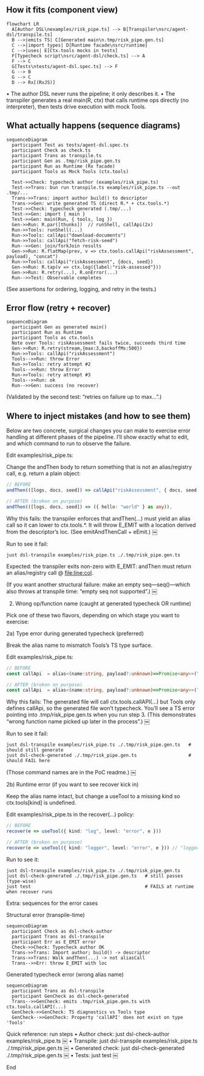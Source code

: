 ## How it fits (component view)

```mermaid
flowchart LR
  A[Author DSL\nexamples/risk_pipe.ts] --> B[Transpiler\nsrc/agent-dsl/transpile.ts]
  B -->|emits TS| C[Generated main\n.tmp/risk_pipe.gen.ts]
  C -->|import types| D[Runtime facade\nsrc/runtime]
  C -->|uses| E[Ctx.tools mocks in tests]
  F[Typecheck script\nsrc/agent-dsl/check.ts] --> A
  F --> C
  G[Tests\ntests/agent-dsl.spec.ts] --> F
  G --> B
  G --> C
  D --> Rx[(RxJS)]
```

•	The author DSL never runs the pipeline; it only describes it.
•	The transpiler generates a real main(R, ctx) that calls runtime ops directly (no interpreter), then tests drive execution with mock Tools.  

## What actually happens (sequence diagrams)

```mermaid
sequenceDiagram
  participant Test as tests/agent-dsl.spec.ts
  participant Check as check.ts
  participant Trans as transpile.ts
  participant Gen as .tmp/risk_pipe.gen.ts
  participant Run as Runtime (Rx facade)
  participant Tools as Mock Tools (ctx.tools)

  Test->>Check: typecheck author (examples/risk_pipe.ts)
  Test->>Trans: bun run transpile.ts examples/risk_pipe.ts --out .tmp/...
  Trans->>Trans: import author build() to descriptor
  Trans->>Gen: write generated TS (direct R.* + ctx.tools.*)
  Test->>Check: typecheck generated (.tmp/...)
  Test->>Gen: import { main }
  Test->>Gen: main(Run, { tools, log })
  Gen->>Run: R.par([thunks])  // runShell, callApi(2x)
  Run->>Tools: runShell(...)
  Run->>Tools: callApi("download-documents")
  Run->>Tools: callApi("fetch-risk-seed")
  Run-->>Gen: join/forkJoin results
  Gen->>Run: R.flatMap(prev, v => ctx.tools.callApi("riskAssessment", payload), "concat")
  Run->>Tools: callApi("riskAssessment", {docs, seed})
  Gen->>Run: R.tap(v => ctx.log({label:"risk-assessed"}))
  Gen->>Run: R.retry(...), R.onError(...)
  Run-->>Test: Observable completes
```

(See assertions for ordering, logging, and retry in the tests.)

## Error flow (retry + recover)

```mermaid
sequenceDiagram
  participant Gen as generated main()
  participant Run as Runtime
  participant Tools as ctx.tools
  Note over Tools: riskAssessment fails twice, succeeds third time
  Gen->>Run: R.retry(stream,{max:3,backoffMs:500})
  Run->>Tools: callApi("riskAssessment")
  Tools-->>Run: throw Error
  Run->>Tools: retry attempt #2
  Tools-->>Run: throw Error
  Run->>Tools: retry attempt #3
  Tools-->>Run: ok
  Run-->>Gen: success (no recover)
```

(Validated by the second test: “retries on failure up to max…”.)  

## Where to inject mistakes (and how to see them)

Below are two concrete, surgical changes you can make to exercise error handling at different phases of the pipeline. I’ll show exactly what to edit, and which command to run to observe the failure.

Edit examples/risk_pipe.ts:

Change the andThen body to return something that is not an alias/registry call, e.g. return a plain object:

```ts
// BEFORE
andThen(([logs, docs, seed]) => callApi("riskAssessment", { docs, seed })),

// AFTER (broken on purpose)
andThen(([logs, docs, seed]) => ({ hello: "world" } as any)),
```

Why this fails: the transpiler enforces that andThen(...) must yield an alias call so it can lower to ctx.tools.*. It will throw E_EMIT with a location derived from the descriptor’s loc. (See emitAndThenCall + eEmit.)  ￼

Run to see it fail:

```shell
just dsl-transpile examples/risk_pipe.ts ./.tmp/risk_pipe.gen.ts
```

Expected: the transpiler exits non-zero with E_EMIT: andThen must return an alias/registry call @ <file:line:col>.

(If you want another structural failure: make an empty seq—seq()—which also throws at transpile time: “empty seq not supported”.)  ￼

2) Wrong op/function name (caught at generated typecheck OR runtime)

Pick one of these two flavors, depending on which stage you want to exercise:

2a) Type error during generated typecheck (preferred)

Break the alias name to mismatch Tools’s TS type surface.

Edit examples/risk_pipe.ts:

```ts
// BEFORE
const callApi  = alias<(name:string, payload?:unknown)=>Promise<any>>("callApi");

// AFTER (broken on purpose)
const callApi  = alias<(name:string, payload?:unknown)=>Promise<any>>("callAPI"); // note capital I
```

Why this fails: The generated file will call ctx.tools.callAPI(...) but Tools only defines callApi, so the generated file won’t typecheck. You’ll see a TS error pointing into .tmp/risk_pipe.gen.ts when you run step 3. (This demonstrates “wrong function name picked up later in the process”.)  ￼

Run to see it fail:

```shell
just dsl-transpile examples/risk_pipe.ts ./.tmp/risk_pipe.gen.ts   # should still generate
just dsl-check-generated ./.tmp/risk_pipe.gen.ts                   # should FAIL here
```

(Those command names are in the PoC readme.)  ￼

2b) Runtime error (if you want to see recover kick in)

Keep the alias name intact, but change a useTool to a missing kind so ctx.tools[kind] is undefined.

Edit examples/risk_pipe.ts in the recover(...) policy:

```ts
// BEFORE
recover(e => useTool({ kind: "log", level: "error", e }))

// AFTER (broken on purpose)
recover(e => useTool({ kind: "logger", level: "error", e })) // "logger" doesn't exist
```

Run to see it:

```shell
just dsl-transpile examples/risk_pipe.ts ./.tmp/risk_pipe.gen.ts
just dsl-check-generated ./.tmp/risk_pipe.gen.ts   # still passes (type-wise)
just test                                          # FAILS at runtime when recover runs
```

Extra: sequences for the error cases

Structural error (transpile-time)

```mermaid
sequenceDiagram
  participant Check as dsl-check-author
  participant Trans as dsl-transpile
  participant Err as E_EMIT error
  Check->>Check: Typecheck author OK
  Trans->>Trans: Import author; build() -> descriptor
  Trans->>Trans: Walk andThen(...) -> not aliasCall
  Trans-->>Err: throw E_EMIT with loc
```

Generated typecheck error (wrong alias name)

```mermaid
sequenceDiagram
  participant Trans as dsl-transpile
  participant GenCheck as dsl-check-generated
  Trans-->>GenCheck: emits .tmp/risk_pipe.gen.ts with ctx.tools.callAPI(...)
  GenCheck->>GenCheck: TS diagnostics vs Tools type
  GenCheck-->>GenCheck: Property 'callAPI' does not exist on type 'Tools'
```

Quick reference: run steps
	•	Author check:
just dsl-check-author examples/risk_pipe.ts  ￼
	•	Transpile:
just dsl-transpile examples/risk_pipe.ts ./.tmp/risk_pipe.gen.ts  ￼
	•	Generated check:
just dsl-check-generated ./.tmp/risk_pipe.gen.ts  ￼
	•	Tests:
just test  ￼

End
















